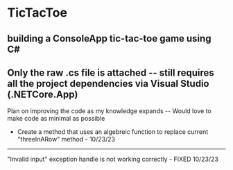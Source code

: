 # TicTacToe
building a ConsoleApp tic-tac-toe game using C#
-----
Only the raw .cs file is attached -- still requires all the project dependencies via Visual Studio (.NETCore.App)
-----
Plan on improving the code as my knowledge expands -- Would love to make code as minimal as possible
  - Create a method that uses an algebreic function to replace current "threeInARow" method - 10/23/23
-----
"Invalid input" exception handle is not working correctly - FIXED 10/23/23
